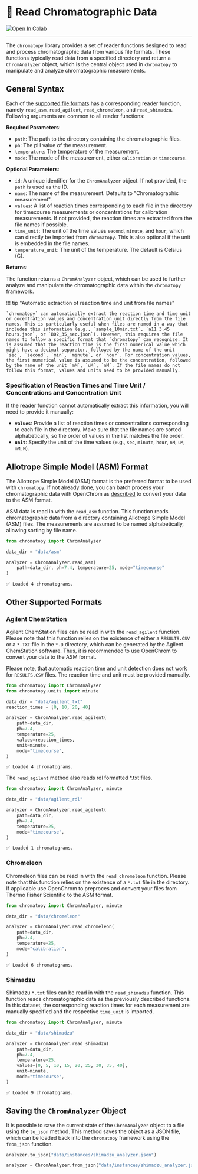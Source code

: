 # 📖 Read Chromatographic Data

[![Open In Colab](https://colab.research.google.com/assets/colab-badge.svg)](https://colab.research.google.com/github/FAIRChemistry/chromatopy/blob/main/docs/examples/read_data.ipynb)

---

The `chromatopy` library provides a set of reader functions designed to read and process chromatographic data from various file formats. These functions typically read data from a specified directory and return a `ChromAnalyzer` object, which is the central object used in `chromatopy` to manipulate and analyze chromatographic measurements.

## General Syntax
Each of the [supported file formats](../../supported_formats/#supported-formats) has a corresponding reader function, namely `read_asm`, `read_agilent`, `read_chromeleon`, and `read_shimadzu`. Following arguments are common to all reader functions:

__Required Parameters__:  

- `path`: The path to the directory containing the chromatographic files.
- `ph`: The pH value of the measurement.
- `temperature`: The temperature of the measurement.
- `mode`: The mode of the measurement, either `calibration` or `timecourse`.

__Optional Parameters__:  

- `id`: A unique identifier for the `ChromAnalyzer` object. If not provided, the `path` is used as the ID.
- `name`: The name of the measurement. Defaults to "Chromatographic measurement".
- `values`: A list of reaction times corresponding to each file in the directory for timecourse measurements or concentrations for calibration measurements. If not provided, the reaction times are extracted from the file names if possible.
- `time_unit`: The unit of the time values `second`, `minute`, and `hour`, which can directly be imported from `chromatopy`. This is also optional if the unit is embedded in the file names.
- `temperature_unit`: The unit of the temperature. The default is Celsius (C).


__Returns__:  

The function returns a `ChromAnalyzer` object, which can be used to further analyze and manipulate the chromatographic data within the `chromatopy` framework.

!!! tip "Automatic extraction of reaction time and unit from file names"

    `chromatopy` can automatically extract the reaction time and time unit or cocentration values and concentration unit directly from the file names. This is particularly useful when files are named in a way that includes this information (e.g., `sample_10min.txt`, `a11 3.45 hours.json`, or `B02_35_sec.json`). However, this requires the file names to follow a specific format that `chromatopy` can recognize: It is assumed that the reaction time is the first numerical value which might have a decimal separator, followed by the name of the unit `sec`, `second`, `min`, `minute`, or `hour`. For concentration values, the first numerical value is assumed to be the concentration, followed by the name of the unit `mM`, `uM`, `nM`. If the file names do not follow this format, values and units need to be provided manually.

### Specification of Reaction Times and Time Unit / Concentrations and Concentration Unit

If the reader function cannot automatically extract this information, you will need to provide it manually:

- **`values`**: Provide a list of reaction times or concentrations corresponding to each file in the directory. Make sure that the file names are sorted alphabetically, so the order of values in the list matches the file order.
- **`unit`**: Specify the unit of the time values (e.g., `sec`, `minute`, `hour`, `nM`, `uM`, `mM`, `M`).

## Allotrope Simple Model (ASM) Format

The Allotrope Simple Model (ASM) format is the preferred format to be used with `chromatopy`. If not already done, you can batch process your chromatographic data with OpenChrom as [described](../../supported_formats/#spectrum-processing-with-openchrom-from-lablicate) to convert your data to the ASM format.

ASM data is read in with the `read_asm` function. This function reads chromatographic data from a directory containing Allotrope Simple Model (ASM) files. The measurements are assumed to be named alphabetically, allowing sorting by file name.

```python
from chromatopy import ChromAnalyzer

data_dir = "data/asm"

analyzer = ChromAnalyzer.read_asm(
    path=data_dir, ph=7.4, temperature=25, mode="timecourse"
)
```
```
✅ Loaded 4 chromatograms.
```

## Other Supported Formats

### Agilent ChemStation

Agilent ChemStation files can be read in with the `read_agilent` function. Please note that this function relies on the existence of either a `RESULTS.CSV` or a `*.TXT` file in the `*.D` directory, which can be generated by the Agilent ChemStation software. Thus, it is recommended to use OpenChrom to convert your data to the ASM format.

Please note, that automatic reaction time and unit detection does not work for `RESULTS.CSV` files. The reaction time and unit must be provided manually.

```python
from chromatopy import ChromAnalyzer
from chromatopy.units import minute

data_dir = "data/agilent_txt"
reaction_times = [0, 10, 20, 40]

analyzer = ChromAnalyzer.read_agilent(
    path=data_dir,
    ph=7.4,
    temperature=25,
    values=reaction_times,
    unit=minute,
    mode="timecourse",
)
```
```
✅ Loaded 4 chromatograms.
```

The `read_agilent` method also reads rdl formatted *.txt files.

```python
from chromatopy import ChromAnalyzer, minute

data_dir = "data/agilent_rdl"

analyzer = ChromAnalyzer.read_agilent(
    path=data_dir,
    ph=7.4,
    temperature=25,
    mode="timecourse",
)
```
```
✅ Loaded 1 chromatograms.
```

### Chromeleon

Chromeleon files can be read in with the `read_chromeleon` function. Please note that this function relies on the existence of a `*.txt` file in the directory. If applicable use OpenChrom to preproces and convert your files from Thermo Fisher Scientific to the ASM format.

```python
from chromatopy import ChromAnalyzer, minute

data_dir = "data/chromeleon"

analyzer = ChromAnalyzer.read_chromeleon(
    path=data_dir,
    ph=7.4,
    temperature=25,
    mode="calibration",
)
```
```
✅ Loaded 6 chromatograms.
```

### Shimadzu

Shimadzu `*.txt` files can be read in with the `read_shimadzu` function. This function reads chromatographic data as the previously described functions.  
In this dataset, the corresponding reaction times for each measurement are manually specified and the respective `time_unit` is imported.

```python
from chromatopy import ChromAnalyzer, minute

data_dir = "data/shimadzu"

analyzer = ChromAnalyzer.read_shimadzu(
    path=data_dir,
    ph=7.4,
    temperature=25,
    values=[0, 5, 10, 15, 20, 25, 30, 35, 40],
    unit=minute,
    mode="timecourse",
)
```
```
✅ Loaded 9 chromatograms.
```

## Saving the `ChromAnalyzer` Object

It is possible to save the current state of the `ChromAnalyzer` object to a file using the `to_json` method. This method saves the object as a JSON file, which can be loaded back into the `chromatopy` framework using the `from_json` function.

```python
analyzer.to_json("data/instances/shimadzu_analyzer.json")

analyzer = ChromAnalyzer.from_json("data/instances/shimadzu_analyzer.json")
```
